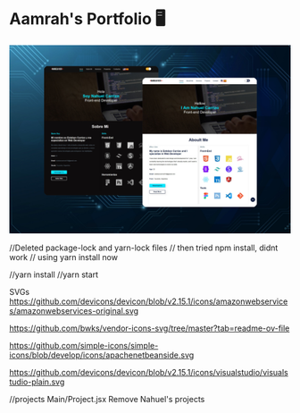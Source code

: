 # Aamrah's Portfolio 🖥️

![preview img](/preview.png)

//Deleted package-lock and yarn-lock files
// then tried npm install, didnt work
// using yarn install now

//yarn install
//yarn start

SVGs
https://github.com/devicons/devicon/blob/v2.15.1/icons/amazonwebservices/amazonwebservices-original.svg

https://github.com/bwks/vendor-icons-svg/tree/master?tab=readme-ov-file

https://github.com/simple-icons/simple-icons/blob/develop/icons/apachenetbeanside.svg

https://github.com/devicons/devicon/blob/v2.15.1/icons/visualstudio/visualstudio-plain.svg

//projects
Main/Project.jsx
Remove Nahuel's projects
